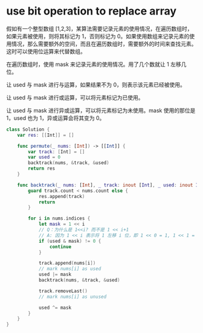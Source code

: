 # use bit operation to replace array

假如有一个整型数组 [1,2,3]，某算法需要记录元素的使用情况，在遍历数组时，如果元素被使用，则将其标记为 1，否则标记为 0。如果使用数组来记录元素的使用情况，那么需要额外的空间，而且在遍历数组时，需要额外的时间来查找元素。这时可以使用位运算来代替数组。

在遍历数组时，使用 mask 来记录元素的使用情况。用了几个数就让 1 左移几位。

让 used 与 mask 进行与运算，如果结果不为 0，则表示该元素已经被使用。

让 used 与 mask 进行或运算，可以将元素标记为已使用。

让 used 与 mask 进行异或运算，可以将元素标记为未使用。mask 使用的那位是 1，used 也为 1，异或运算会将其变为 0。

```swift
class Solution {
    var res: [[Int]] = []

    func permute(_ nums: [Int]) -> [[Int]] {
        var track: [Int] = []
        var used = 0
        backtrack(nums, &track, &used)
        return res
    }

    func backtrack(_ nums: [Int], _ track: inout [Int], _ used: inout Int) {
        guard track.count < nums.count else {
            res.append(track)
            return
        }

        for i in nums.indices {
            let mask = 1 << i
            // Q：为什么是 1<<i? 而不是 1 << i+1
            // A: 因为 1 << i 表示将 1 左移 i 位，即 1 << 0 = 1, 1 << 1 = 2, 1 << 2 = 4
            if (used & mask) != 0 {
                continue
            }

            track.append(nums[i])
            // mark nums[i] as used
            used |= mask
            backtrack(nums, &track, &used)

            track.removeLast()
            // mark nums[i] as unused

            used ^= mask
        }
    }
}
```

